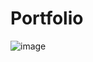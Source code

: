 # Portfolio
![image](https://github.com/user-attachments/assets/c26c5830-7631-4323-bcf9-720f02fd7eb0)

